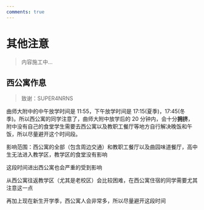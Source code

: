 ```yaml
---
comments: true
---
```


# 其他注意

> 内容施工中...

## 西公寓作息

> 致谢：SUPER4NRNS

曲师大附中的中午放学时间是 11:55，下午放学时间是 17:15(夏季)，17:45(冬季)。所以西公寓的同学注意了，曲师大附中放学后的 20 分钟内，会十分**拥挤**，附中没有自己的食堂学生需要去西公寓以及教职工餐厅等地方自行解决晚饭和午饭，所以尽量避开这个时间段。

影响范围：西公寓的全部（包含周边交通）和教职工餐厅以及曲园味道餐厅，高中生无法进入教学区，教学区的食堂没有影响

这段时间进出西公寓也会严重的受到影响

从西公寓往返教学区（尤其是老校区）会比较困难，在西公寓住宿的同学需要尤其注意这一点

再加上现在新生开学季，西公寓人会非常多，所以尽量避开这段时间
